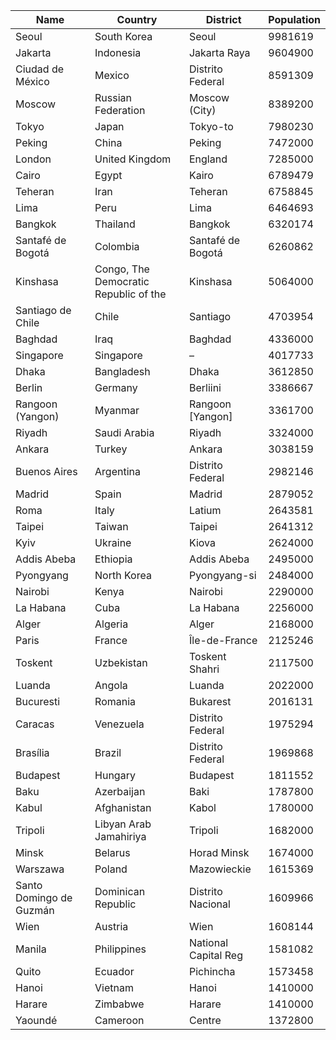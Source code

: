 | Name | Country | District | Population |
| --- | --- | --- | --- |
| Seoul | South Korea | Seoul | 9981619 |  |
| Jakarta | Indonesia | Jakarta Raya | 9604900 |  |
| Ciudad de México | Mexico | Distrito Federal | 8591309 |  |
| Moscow | Russian Federation | Moscow (City) | 8389200 |  |
| Tokyo | Japan | Tokyo-to | 7980230 |  |
| Peking | China | Peking | 7472000 |  |
| London | United Kingdom | England | 7285000 |  |
| Cairo | Egypt | Kairo | 6789479 |  |
| Teheran | Iran | Teheran | 6758845 |  |
| Lima | Peru | Lima | 6464693 |  |
| Bangkok | Thailand | Bangkok | 6320174 |  |
| Santafé de Bogotá | Colombia | Santafé de Bogotá | 6260862 |  |
| Kinshasa | Congo, The Democratic Republic of the | Kinshasa | 5064000 |  |
| Santiago de Chile | Chile | Santiago | 4703954 |  |
| Baghdad | Iraq | Baghdad | 4336000 |  |
| Singapore | Singapore | – | 4017733 |  |
| Dhaka | Bangladesh | Dhaka | 3612850 |  |
| Berlin | Germany | Berliini | 3386667 |  |
| Rangoon (Yangon) | Myanmar | Rangoon [Yangon] | 3361700 |  |
| Riyadh | Saudi Arabia | Riyadh | 3324000 |  |
| Ankara | Turkey | Ankara | 3038159 |  |
| Buenos Aires | Argentina | Distrito Federal | 2982146 |  |
| Madrid | Spain | Madrid | 2879052 |  |
| Roma | Italy | Latium | 2643581 |  |
| Taipei | Taiwan | Taipei | 2641312 |  |
| Kyiv | Ukraine | Kiova | 2624000 |  |
| Addis Abeba | Ethiopia | Addis Abeba | 2495000 |  |
| Pyongyang | North Korea | Pyongyang-si | 2484000 |  |
| Nairobi | Kenya | Nairobi | 2290000 |  |
| La Habana | Cuba | La Habana | 2256000 |  |
| Alger | Algeria | Alger | 2168000 |  |
| Paris | France | Île-de-France | 2125246 |  |
| Toskent | Uzbekistan | Toskent Shahri | 2117500 |  |
| Luanda | Angola | Luanda | 2022000 |  |
| Bucuresti | Romania | Bukarest | 2016131 |  |
| Caracas | Venezuela | Distrito Federal | 1975294 |  |
| Brasília | Brazil | Distrito Federal | 1969868 |  |
| Budapest | Hungary | Budapest | 1811552 |  |
| Baku | Azerbaijan | Baki | 1787800 |  |
| Kabul | Afghanistan | Kabol | 1780000 |  |
| Tripoli | Libyan Arab Jamahiriya | Tripoli | 1682000 |  |
| Minsk | Belarus | Horad Minsk | 1674000 |  |
| Warszawa | Poland | Mazowieckie | 1615369 |  |
| Santo Domingo de Guzmán | Dominican Republic | Distrito Nacional | 1609966 |  |
| Wien | Austria | Wien | 1608144 |  |
| Manila | Philippines | National Capital Reg | 1581082 |  |
| Quito | Ecuador | Pichincha | 1573458 |  |
| Hanoi | Vietnam | Hanoi | 1410000 |  |
| Harare | Zimbabwe | Harare | 1410000 |  |
| Yaoundé | Cameroon | Centre | 1372800 |  |
